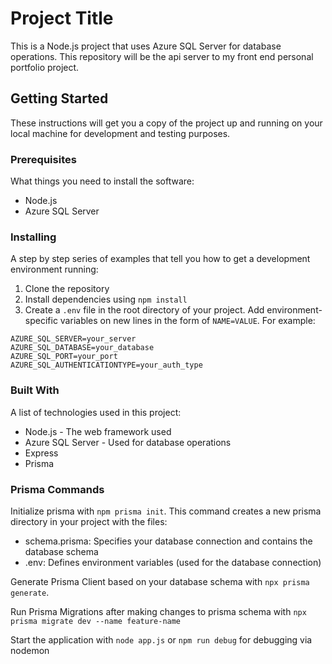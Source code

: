 # Project Title

This is a Node.js project that uses Azure SQL Server for database operations. This repository will be the api server to my front end personal portfolio project.

## Getting Started

These instructions will get you a copy of the project up and running on your local machine for development and testing purposes.

### Prerequisites

What things you need to install the software:

-   Node.js
-   Azure SQL Server

### Installing

A step by step series of examples that tell you how to get a development environment running:

1. Clone the repository
2. Install dependencies using `npm install`
3. Create a `.env` file in the root directory of your project. Add environment-specific variables on new lines in the form of `NAME=VALUE`. For example:

```env
AZURE_SQL_SERVER=your_server
AZURE_SQL_DATABASE=your_database
AZURE_SQL_PORT=your_port
AZURE_SQL_AUTHENTICATIONTYPE=your_auth_type
```

### Built With

A list of technologies used in this project:

-   Node.js - The web framework used
-   Azure SQL Server - Used for database operations
-   Express
-   Prisma

### Prisma Commands

Initialize prisma with `npm prisma init`. This command creates a new prisma directory in your project with the files:

-   schema.prisma: Specifies your database connection and contains the database schema
-   .env: Defines environment variables (used for the database connection)

Generate Prisma Client based on your database schema with `npx prisma generate`.

Run Prisma Migrations after making changes to prisma schema with `npx prisma migrate dev --name feature-name`

Start the application with `node app.js` or `npm run debug` for debugging via nodemon
